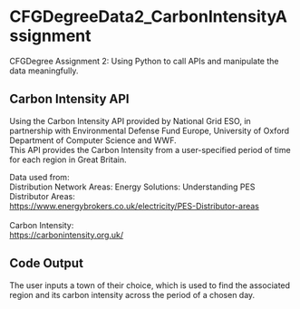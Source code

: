 # CFGDegreeData2_CarbonIntensityAssignment
CFGDegree Assignment 2: Using Python to call APIs and manipulate the data meaningfully.

## Carbon Intensity API
Using the Carbon Intensity API provided by National Grid ESO, in partnership with Environmental Defense Fund Europe, University of Oxford Department of Computer Science and WWF.<br>
This API provides the Carbon Intensity from a user-specified period of time for each region in Great Britain. <br>

Data used from: <br>
Distribution Network Areas: Energy Solutions: Understanding PES Distributor Areas: <br>https://www.energybrokers.co.uk/electricity/PES-Distributor-areas <br> <br>
Carbon Intensity: <br>https://carbonintensity.org.uk/



## Code Output
The user inputs a town of their choice, which is used to find the associated region and its carbon intensity across the period of a chosen day.
